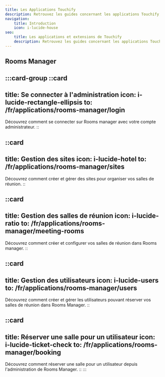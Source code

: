 ```yaml
---
title: Les Applications Touchify
description: Retrouvez les guides concernant les applications Touchify, entièrement compatibles avec la plateforme et fonctionnant de manière autonome ou intégrées.
navigation:
    title: Introduction
    icon: i-lucide-house
seo:
    title: Les applications et extensions de Touchify
    description: Retrouvez les guides concernant les applications Touchify, entièrement compatibles avec la plateforme et fonctionnant de manière autonome ou intégrées
---
```


## Rooms Manager

:::card-group
  ::card
  ---
  title: Se connecter à l'administration
  icon: i-lucide-rectangle-ellipsis
  to: /fr/applications/rooms-manager/login
  ---
  Découvrez comment se connecter sur Rooms manager avec votre compte administrateur.
  ::

  ::card
  ---
  title: Gestion des sites
  icon: i-lucide-hotel
  to: /fr/applications/rooms-manager/sites
  ---
  Découvrez comment créer et gérer des sites pour organiser vos salles de réunion.
  ::
  
  ::card
  ---
  title: Gestion des salles de réunion
  icon: i-lucide-ratio
  to: /fr/applications/rooms-manager/meeting-rooms
  ---
  Découvrez comment créer et configurer vos salles de réunion dans Rooms manager.
  ::
  
  ::card
  ---
  title: Gestion des utilisateurs
  icon: i-lucide-users
  to: /fr/applications/rooms-manager/users
  ---
  Découvrez comment créer et gérer les utilisateurs pouvant réserver vos salles de réunion dans Rooms Manager.
  ::
  
  ::card
  ---
  title: Réserver une salle pour un utilisateur
  icon: i-lucide-ticket-check
  to: /fr/applications/rooms-manager/booking
  ---
  Découvrez comment réserver une salle pour un utilisateur depuis l'administration de Rooms Manager.
  ::
:::
